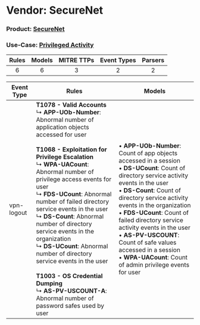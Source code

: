Vendor: SecureNet
=================
### Product: [SecureNet](../ds_securenet_securenet.md)
### Use-Case: [Privileged Activity](../../../../UseCases/uc_privileged_activity.md)

| Rules | Models | MITRE TTPs | Event Types | Parsers |
|:-----:|:------:|:----------:|:-----------:|:-------:|
|   6   |   6    |     3      |      2      |    2    |

| Event Type | Rules                                                                                                                                                                                                                                                                                                                                                                                                                                                                                                                                                                                                                                                 | Models                                                                                                                                                                                                                                                                                                                                                                                                                                                                     |
| ---------- | ----------------------------------------------------------------------------------------------------------------------------------------------------------------------------------------------------------------------------------------------------------------------------------------------------------------------------------------------------------------------------------------------------------------------------------------------------------------------------------------------------------------------------------------------------------------------------------------------------------------------------------------------------- | -------------------------------------------------------------------------------------------------------------------------------------------------------------------------------------------------------------------------------------------------------------------------------------------------------------------------------------------------------------------------------------------------------------------------------------------------------------------------- |
| vpn-logout | <b>T1078 - Valid Accounts</b><br> ↳ <b>APP-UOb-Number</b>: Abnormal number of application objects accessed for user<br><br><b>T1068 - Exploitation for Privilege Escalation</b><br> ↳ <b>WPA-UACount</b>: Abnormal number of privilege access events for user<br> ↳ <b>FDS-UCount</b>: Abnormal number of failed directory service events in the user<br> ↳ <b>DS-Count</b>: Abnormal number of directory service events in the organization<br> ↳ <b>DS-UCount</b>: Abnormal number of directory service events in the user<br><br><b>T1003 - OS Credential Dumping</b><br> ↳ <b>AS-PV-USCOUNT-A</b>: Abnormal number of password safes used by user |  • <b>APP-UOb-Number</b>: Count of app objects accessed in a session<br> • <b>DS-UCount</b>: Count of directory service activity events in the user<br> • <b>DS-Count</b>: Count of directory service activity events in the organization<br> • <b>FDS-UCount</b>: Count of failed directory service activity events in the user<br> • <b>AS-PV-USCOUNT</b>: Count of safe values accessed in a session<br> • <b>WPA-UACount</b>: Count of admin privilege events for user |